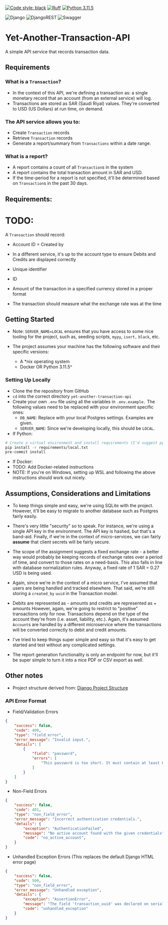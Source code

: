 [![Code style: black](https://img.shields.io/badge/code%20style-black-000000.svg)](https://github.com/psf/black)
[![Ruff](https://img.shields.io/endpoint?url=https://raw.githubusercontent.com/astral-sh/ruff/main/assets/badge/v2.json)](https://github.com/astral-sh/ruff)
[![Python 3.11.5](https://img.shields.io/badge/python-3.11.5-blue.svg)](https://www.python.org/downloads/release/python-3115/)

![Django](https://img.shields.io/badge/django-%23092E20.svg?style=for-the-badge&logo=django&logoColor=white)
![DjangoREST](https://img.shields.io/badge/DJANGO-REST-ff1709?style=for-the-badge&logo=django&logoColor=white&color=ff1709&labelColor=gray)
![Swagger](https://img.shields.io/badge/-Swagger-%23Clojure?style=for-the-badge&logo=swagger&logoColor=white)


# Yet-Another-Transaction-API
A simple API service that records transaction data.

## Requirements

### What is a `Transaction`?
* In the context of this API, we're defining a transaction as: a single monetary
record that an account (from an external service) will log.
* Transactions are stored as SAR (Saudi Riyal) values. They're converted to USD
(US Dollars) at run time, on demand.


### The API service allows you to:
* Create `Transaction` records
* Retrieve `Transaction` records
* Generate a report/summary from `Transactions` within a date range.


### What is a report?
* A report contains a count of all `Transaction`s in the system
* A report contains the total transaction amount in SAR and USD.
* If the time-period for a report is not specified, it'll be determined based on
`Transaction`s in the past 30 days.



## Requirements:
# TODO:
A `Transaction` should record:
* Account ID = Created by

* In a different service, it's up to the account type to ensure Debits and Credits
are displayed correctly
* Unique identifier
* ID
* Amount of the transaction in a specified currency stored in a proper format
* The transaction should measure what the exchange rate was at the time



## Getting Started
* Note: `SERVER_NAME=LOCAL` ensures that you have access to some nice tooling
for the project, such as, seeding scripts, `mypy`, `isort,` `black`, etc.

* The project assumes your machine has the following software and their specific
versions:
    * A *nix operating system
    * Docker OR Python 3.11.5^

### Setting Up Locally
* Clone the the repository from GitHub
* `cd` into the correct directory `yet-another-transaction-api`
* Create your own `.env` file using all the variables in `.env.example.`
The following values need to be replaced with your environment specific ones:
    * `DB_NAME`: Replace with your local Postgres settings. Examples are given.
    * `SERVER_NAME`: Since we're developing locally, this should be `LOCAL`.
* If Python:
```bash
# Create a virtual environment and install requirements (I'd suggest pyenv)
pip install -r requirements/local.txt
pre-commit install
```
* If Docker:
* TODO: Add Docker-related instructions
* NOTE: If you're on Windows, setting up WSL and following the above
instructions should work out nicely.



## Assumptions, Considerations and Limitations
* To keep things simple and easy, we're using SQLite with the project. However,
it'll be easy to migrate to another database such as Postgres fairly easily.

* There's very little "security" so to speak. For instance, we're using a single
API key in the environment. The API key is hashed, but that's a band-aid.
Finally, if we're in the context of micro-services, we can fairly **assume**
that client secrets will be fairly secure.

* The scope of the assignment suggests a fixed exchange rate - a better way
would probably be keeping records of exchange rates over a period of time, and
convert to those rates on a need-basis. This also falls in line with database
normalization rules. Anyway, a fixed rate of 1 SAR = 0.27 USD is being used.

* Again, since we're in the context of a micro service, I've assumed that users
are being handled and tracked elsewhere. That said, we're still storing a
`created_by` `uuid` in the Transaction model.

* Debits are represented as - amounts and credits are represented as + amounts
However, again, we're going to restrict to "positive" transactions only for now.
Transactions depend on the type of the account they're from (i.e. asset,
liability, etc.). Again, it's assumed `Account`s are handled by a different
microservice where the transactions will be converted correctly to debit and
credit amounts.

* I've tried to keep things super simple and easy so that it's easy to get
started and test without any complicated settings.

* The report generation functionality is only an endpoint for now, but it'll be
super simple to turn it into a nice PDF or CSV export as well.



## Other notes
* Project structure derived from:
[Django Project Structure](https://github.com/saqibur/django-project-structure)


### API Error Format
* Field/Validation Errors
```json
{
	"success": false,
	"code": 400,
	"type": "field_error",
	"error_message": "Invalid input.",
	"details": [
		{
			"field": "password",
			"errors": [
				"This password is too short. It must contain at least 6 characters."
			]
		}
	]
}
```

* Non-Field Errors
```json
{
	"success": false,
	"code": 401,
	"type": "non_field_error",
	"error_message": "Incorrect authentication credentials.",
	"details": {
		"exception": "AuthenticationFailed",
		"message": "No active account found with the given credentials",
		"code": "no_active_account",
    }
}
```

* Unhandled Exception Errors (This replaces the default Django HTML error page)
```json
{
	"success": false,
	"code": 500,
	"type": "non_field_error",
	"error_message": "Unhandled exception",
	"details": {
		"exception": "AssertionError",
		"message": "The field 'transaction_uuid' was declared on serializer TransactionSerializer, but has not been included in the 'fields' option.",
		"code": "unhandled_exception"
	}
}
```
